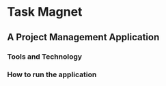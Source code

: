 # Task Magnet
## A Project Management Application
### Tools and Technology
### How to run the application
